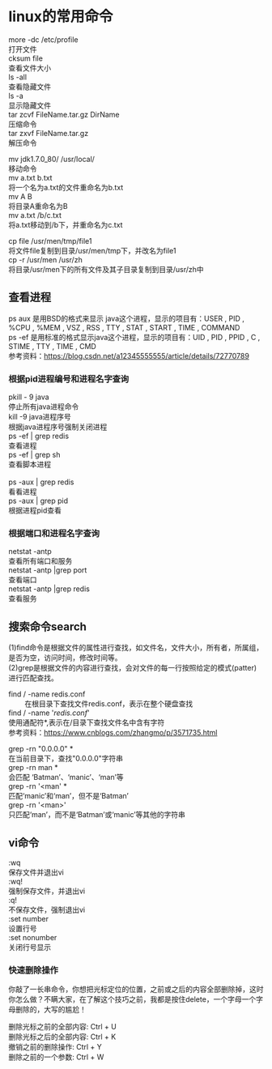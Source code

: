 # linux的常用命令

more -dc /etc/profile<br>              打开文件<br>
cksum file<br>                         查看文件大小<br>
ls -all<br>                            查看隐藏文件<br>
ls -a<br>                              显示隐藏文件<br>
tar zcvf FileName.tar.gz DirName<br>   压缩命令<br>
tar zxvf FileName.tar.gz<br>           解压命令<br>     

mv jdk1.7.0_80/ /usr/local/<br>        移动命令<br>
mv a.txt b.txt<br>                     将一个名为a.txt的文件重命名为b.txt<br>
mv A B<br>                             将目录A重命名为B<br>
mv a.txt /b/c.txt<br>                  将a.txt移动到/b下，并重命名为c.txt<br>

cp file /usr/men/tmp/file1<br>         将文件file复制到目录/usr/men/tmp下，并改名为file1<br>
cp -r /usr/men /usr/zh<br>             将目录/usr/men下的所有文件及其子目录复制到目录/usr/zh中<br>

查看进程
------

ps aux 是用BSD的格式来显示 java这个进程，显示的项目有：USER , PID , %CPU , %MEM , VSZ , RSS , TTY , STAT , START , TIME , COMMAND<br>
ps -ef 是用标准的格式显示java这个进程，显示的项目有：UID , PID , PPID , C , STIME , TTY , TIME , CMD<br>
参考资料：https://blog.csdn.net/a12345555555/article/details/72770789<br>

### 根据pid进程编号和进程名字查询
pkill - 9 java<br>                    停止所有java进程命令<br>
kill -9 java进程序号<br>               根据java进程序号强制关闭进程<br>
ps -ef  | grep redis<br>              查看进程<br> 
ps -ef | grep sh<br>                  查看脚本进程<br>         
ps -aux | grep redis<br>              看看进程<br>
ps -aux | grep pid<br>                根据进程pid查看<br>
### 根据端口和进程名字查询
netstat -antp<br>                     查看所有端口和服务<br> 
netstat -antp |grep port<br>          查看端口<br> 
netstat -antp |grep redis<br>         查看服务<br> 



搜索命令search
------
(1)find命令是根据文件的属性进行查找，如文件名，文件大小，所有者，所属组，是否为空，访问时间，修改时间等。<br>
(2)grep是根据文件的内容进行查找，会对文件的每一行按照给定的模式(patter)进行匹配查找。<br>


find / -name redis.conf <br> 　　        在根目录下查找文件redis.conf，表示在整个硬盘查找<br>
find / -name '*redis.conf*'<br>        使用通配符*,表示在/目录下查找文件名中含有字符<br>
参考资料：https://www.cnblogs.com/zhangmo/p/3571735.html

grep -rn "0.0.0.0" *<br>               在当前目录下，查找"0.0.0.0"字符串<br>
grep -rn man *<br>                     会匹配 ‘Batman’、‘manic’、‘man’等<br>
grep -rn '\<man' *<br>                 匹配‘manic’和‘man’，但不是‘Batman’<br>
grep -rn '\<man\>'<br>                 只匹配‘man’，而不是‘Batman’或‘manic’等其他的字符串<br>


vi命令
------
:wq<br>            保存文件并退出vi<br>
:wq!<br>           强制保存文件，并退出vi<br>
:q!<br>            不保存文件，强制退出vi<br>
:set number<br>    设置行号<br>
:set nonumber<br>  关闭行号显示<br>

### 快速删除操作
你敲了一长串命令，你想把光标定位的位置，之前或之后的内容全部删除掉，这时你怎么做？不瞒大家，在了解这个技巧之前，我都是按住delete，一个字母一个字母删除的，大写的尴尬！<br>

删除光标之前的全部内容: Ctrl + U<br>
删除光标之后的全部内容: Ctrl + K<br>
撤销之前的删除操作: Ctrl + Y<br>
删除之前的一个参数: Ctrl + W<br>


